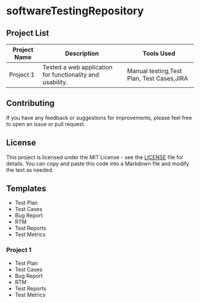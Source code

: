 # softwareTestingRepository
## Project List

| Project Name | Description | Tools Used |
|--------------|-------------|------------|
| Project 1    | Tested a web application for functionality and usability. | Manual testing,Test Plan, Test Cases,JIRA|

## Contributing

If you have any feedback or suggestions for improvements, please feel free to open an issue or pull request.

## License

This project is licensed under the MIT License - see the [LICENSE](LICENSE) file for details.
You can copy and paste this code into a Markdown file and modify the text as needed.

## Templates
- Test Plan
- Test Cases
- Bug Report
- RTM
- Test Reports
- Test Metrics


### Project 1
- Test Plan
- Test Cases
- Bug Report
- RTM
- Test Reports
- Test Metrics

 
